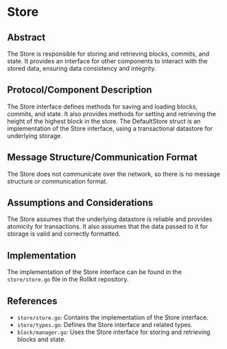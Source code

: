 # Store

## Abstract

The Store is responsible for storing and retrieving blocks, commits, and state. It provides an interface for other components to interact with the stored data, ensuring data consistency and integrity.

## Protocol/Component Description

The Store interface defines methods for saving and loading blocks, commits, and state. It also provides methods for setting and retrieving the height of the highest block in the store. The DefaultStore struct is an implementation of the Store interface, using a transactional datastore for underlying storage.

## Message Structure/Communication Format

The Store does not communicate over the network, so there is no message structure or communication format.

## Assumptions and Considerations

The Store assumes that the underlying datastore is reliable and provides atomicity for transactions. It also assumes that the data passed to it for storage is valid and correctly formatted.

## Implementation

The implementation of the Store interface can be found in the `store/store.go` file in the Rollkit repository.

## References

- `store/store.go`: Contains the implementation of the Store interface.
- `store/types.go`: Defines the Store interface and related types.
- `block/manager.go`: Uses the Store interface for storing and retrieving blocks and state.
